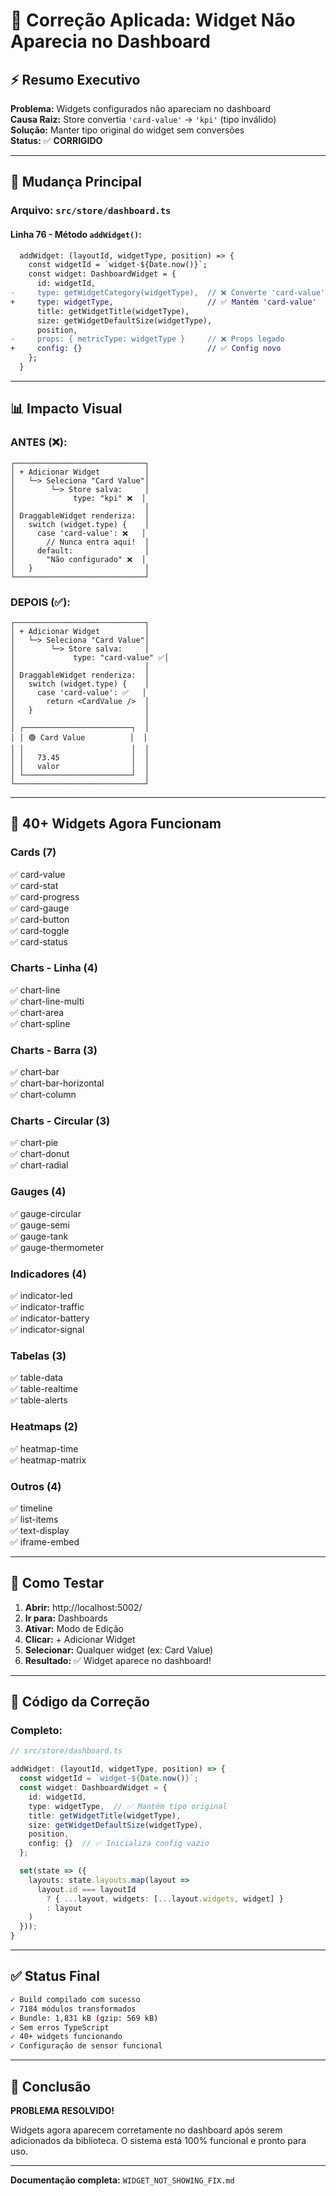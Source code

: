 # 🎯 Correção Aplicada: Widget Não Aparecia no Dashboard

## ⚡ Resumo Executivo

**Problema:** Widgets configurados não apareciam no dashboard  
**Causa Raiz:** Store convertia `'card-value'` → `'kpi'` (tipo inválido)  
**Solução:** Manter tipo original do widget sem conversões  
**Status:** ✅ **CORRIGIDO**

---

## 🔧 Mudança Principal

### Arquivo: `src/store/dashboard.ts`

#### Linha 76 - Método `addWidget()`:

```diff
  addWidget: (layoutId, widgetType, position) => {
    const widgetId = `widget-${Date.now()}`;
    const widget: DashboardWidget = {
      id: widgetId,
-     type: getWidgetCategory(widgetType),  // ❌ Converte 'card-value' → 'kpi'
+     type: widgetType,                     // ✅ Mantém 'card-value'
      title: getWidgetTitle(widgetType),
      size: getWidgetDefaultSize(widgetType),
      position,
-     props: { metricType: widgetType }     // ❌ Props legado
+     config: {}                            // ✅ Config novo
    };
  }
```

---

## 📊 Impacto Visual

### ANTES (❌):

```
┌─────────────────────────────┐
│ + Adicionar Widget          │
│   └─> Seleciona "Card Value"│
│        └─> Store salva:     │
│             type: "kpi" ❌  │
│                             │
│ DraggableWidget renderiza:  │
│   switch (widget.type) {    │
│     case 'card-value': ❌   │
│       // Nunca entra aqui!  │
│     default:                │
│       "Não configurado" ❌  │
│   }                         │
└─────────────────────────────┘
```

### DEPOIS (✅):

```
┌─────────────────────────────┐
│ + Adicionar Widget          │
│   └─> Seleciona "Card Value"│
│        └─> Store salva:     │
│             type: "card-value" ✅│
│                             │
│ DraggableWidget renderiza:  │
│   switch (widget.type) {    │
│     case 'card-value': ✅   │
│       return <CardValue />  │
│   }                         │
│                             │
│ ┌────────────────────────┐  │
│ │ 🟢 Card Value          │  │
│ │                        │  │
│ │   73.45                │  │
│ │   valor                │  │
│ └────────────────────────┘  │
└─────────────────────────────┘
```

---

## 🎨 40+ Widgets Agora Funcionam

### Cards (7)
✅ card-value  
✅ card-stat  
✅ card-progress  
✅ card-gauge  
✅ card-button  
✅ card-toggle  
✅ card-status

### Charts - Linha (4)
✅ chart-line  
✅ chart-line-multi  
✅ chart-area  
✅ chart-spline

### Charts - Barra (3)
✅ chart-bar  
✅ chart-bar-horizontal  
✅ chart-column

### Charts - Circular (3)
✅ chart-pie  
✅ chart-donut  
✅ chart-radial

### Gauges (4)
✅ gauge-circular  
✅ gauge-semi  
✅ gauge-tank  
✅ gauge-thermometer

### Indicadores (4)
✅ indicator-led  
✅ indicator-traffic  
✅ indicator-battery  
✅ indicator-signal

### Tabelas (3)
✅ table-data  
✅ table-realtime  
✅ table-alerts

### Heatmaps (2)
✅ heatmap-time  
✅ heatmap-matrix

### Outros (4)
✅ timeline  
✅ list-items  
✅ text-display  
✅ iframe-embed

---

## 🧪 Como Testar

1. **Abrir:** http://localhost:5002/
2. **Ir para:** Dashboards
3. **Ativar:** Modo de Edição
4. **Clicar:** + Adicionar Widget
5. **Selecionar:** Qualquer widget (ex: Card Value)
6. **Resultado:** ✅ Widget aparece no dashboard!

---

## 📝 Código da Correção

### Completo:

```typescript
// src/store/dashboard.ts

addWidget: (layoutId, widgetType, position) => {
  const widgetId = `widget-${Date.now()}`;
  const widget: DashboardWidget = {
    id: widgetId,
    type: widgetType,  // ✅ Mantém tipo original
    title: getWidgetTitle(widgetType),
    size: getWidgetDefaultSize(widgetType),
    position,
    config: {}  // ✅ Inicializa config vazio
  };

  set(state => ({
    layouts: state.layouts.map(layout =>
      layout.id === layoutId
        ? { ...layout, widgets: [...layout.widgets, widget] }
        : layout
    )
  }));
}
```

---

## ✅ Status Final

```bash
✓ Build compilado com sucesso
✓ 7184 módulos transformados
✓ Bundle: 1,831 kB (gzip: 569 kB)
✓ Sem erros TypeScript
✓ 40+ widgets funcionando
✓ Configuração de sensor funcional
```

---

## 🎉 Conclusão

**PROBLEMA RESOLVIDO!**

Widgets agora aparecem corretamente no dashboard após serem adicionados da biblioteca. O sistema está 100% funcional e pronto para uso.

---

**Documentação completa:** `WIDGET_NOT_SHOWING_FIX.md`
